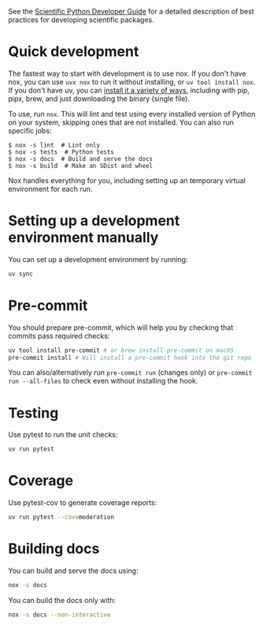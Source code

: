 See the [Scientific Python Developer Guide][spc-dev-intro] for a detailed
description of best practices for developing scientific packages.

[spc-dev-intro]: https://learn.scientific-python.org/development/

# Quick development

The fastest way to start with development is to use nox. If you don't have nox,
you can use `uvx nox` to run it without installing, or `uv tool install nox`. If
you don't have uv, you can
[install it a variety of ways](https://docs.astral.sh/uv/getting-started/installation/),
including with pip, pipx, brew, and just downloading the binary (single file).

To use, run `nox`. This will lint and test using every installed version of
Python on your system, skipping ones that are not installed. You can also run
specific jobs:

```console
$ nox -s lint  # Lint only
$ nox -s tests  # Python tests
$ nox -s docs  # Build and serve the docs
$ nox -s build  # Make an SDist and wheel
```

Nox handles everything for you, including setting up an temporary virtual
environment for each run.

# Setting up a development environment manually

You can set up a development environment by running:

```bash
uv sync
```

# Pre-commit

You should prepare pre-commit, which will help you by checking that commits pass
required checks:

```bash
uv tool install pre-commit # or brew install pre-commit on macOS
pre-commit install # Will install a pre-commit hook into the git repo
```

You can also/alternatively run `pre-commit run` (changes only) or
`pre-commit run --all-files` to check even without installing the hook.

# Testing

Use pytest to run the unit checks:

```bash
uv run pytest
```

# Coverage

Use pytest-cov to generate coverage reports:

```bash
uv run pytest --cov=moderation
```

# Building docs

You can build and serve the docs using:

```bash
nox -s docs
```

You can build the docs only with:

```bash
nox -s docs --non-interactive
```
